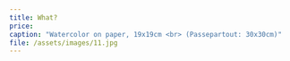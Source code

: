 ```yaml
---
title: What?
price:
caption: "Watercolor on paper, 19x19cm <br> (Passepartout: 30x30cm)" 
file: /assets/images/11.jpg
---
```

